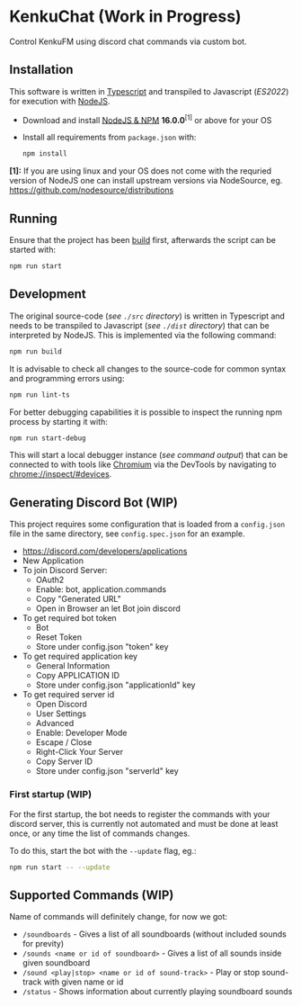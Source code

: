 # KenkuChat (Work in Progress)
Control KenkuFM using discord chat commands via custom bot.

## Installation ##

This software is written in [Typescript](https://www.typescriptlang.org) and transpiled to Javascript (*ES2022*) for execution with [NodeJS](https://nodejs.org).

* Download and install [NodeJS & NPM](https://nodejs.org) **16.0.0**<sup>\[1\]</sup> or above for your OS
* Install all requirements from `package.json` with:

  ```bash
  npm install
  ```

**\[1\]:** If you are using linux and your OS does not come with the requried version of NodeJS one can install upstream versions via NodeSource, eg.
<https://github.com/nodesource/distributions>

## Running ##

Ensure that the project has been [build](#development) first,
afterwards the script can be started with:

```bash
npm run start
```

## Development ##

The original source-code (*see `./src` directory*) is written in Typescript and needs to be transpiled to Javascript
(*see `./dist` directory*) that can be interpreted by NodeJS. This is implemented via the following command:

```bash
npm run build
```

It is advisable to check all changes to the source-code for common syntax and programming errors using:

```bash
npm run lint-ts
```

For better debugging capabilities it is possible to inspect the running npm process by starting it with:

```bash
npm run start-debug
```

This will start a local debugger instance (*see command output*) that can be connected to with tools
like [Chromium](https://www.chromium.org/Home) via the DevTools by navigating to <chrome://inspect/#devices>.

## Generating Discord Bot (WIP)
This project requires some configuration that is loaded from a `config.json` file in the same directory, see `config.spec.json` for an example.

- <https://discord.com/developers/applications>
- New Application
- To join Discord Server:
  - OAuth2
  - Enable: bot, application.commands
  - Copy "Generated URL"
  - Open in Browser an let Bot join discord
- To get required bot token
  - Bot
  - Reset Token
  - Store under config.json "token" key
- To get required application key
  - General Information
  - Copy APPLICATION ID
  - Store under config.json "applicationId" key
- To get required server id
  - Open Discord
  - User Settings
  - Advanced
  - Enable: Developer Mode
  - Escape / Close
  - Right-Click Your Server
  - Copy Server ID
  - Store under config.json "serverId" key

### First startup (WIP)
For the first startup, the bot needs to register the commands with your discord server,
this is currently not automated and must be done at least once, or any time the list of commands changes.

To do this, start the bot with the `--update` flag, eg.:
```bash
npm run start -- --update
```

## Supported Commands (WIP)
Name of commands will definitely change, for now we got:
- `/soundboards` - Gives a list of all soundboards (without included sounds for previty)
- `/sounds <name or id of soundboard>` - Gives a list of all sounds inside given soundboard
- `/sound <play|stop> <name or id of sound-track>` - Play or stop sound-track with given name or id
- `/status` - Shows information about currently playing soundboard sounds
